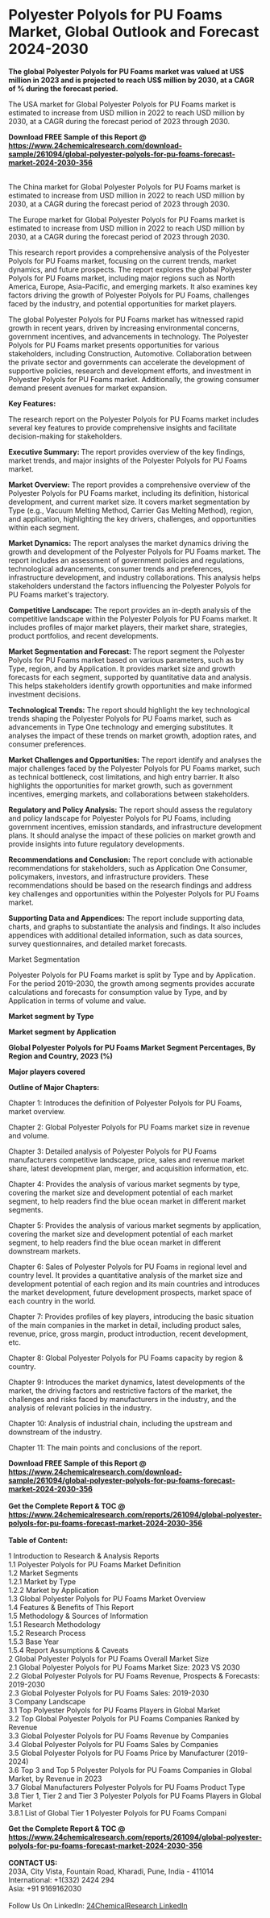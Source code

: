 <h1>Polyester Polyols for PU Foams Market, Global Outlook and Forecast 2024-2030</h1><p><strong>The global Polyester Polyols for PU Foams market was valued at US$ million in 2023 and is projected to reach US$ million by 2030, at a CAGR of % during the forecast period.</strong></p><p>
</p><p>The USA market for Global Polyester Polyols for PU Foams market is estimated to increase from USD million in 2022 to reach USD million by 2030, at a CAGR during the forecast period of 2023 through 2030.</p><div><b>Download FREE Sample of this Report @ 
            <a href="https://www.24chemicalresearch.com/download-sample/261094/global-polyester-polyols-for-pu-foams-forecast-market-2024-2030-356">
            https://www.24chemicalresearch.com/download-sample/261094/global-polyester-polyols-for-pu-foams-forecast-market-2024-2030-356</a></b></div><br><p>
</p><p>The China market for Global Polyester Polyols for PU Foams market is estimated to increase from USD million in 2022 to reach USD million by 2030, at a CAGR during the forecast period of 2023 through 2030.</p><p>
</p><p>The Europe market for Global Polyester Polyols for PU Foams market is estimated to increase from USD million in 2022 to reach USD million by 2030, at a CAGR during the forecast period of 2023 through 2030.</p><p>
</p><p>This research report provides a comprehensive analysis of the Polyester Polyols for PU Foams market, focusing on the current trends, market dynamics, and future prospects. The report explores the global Polyester Polyols for PU Foams market, including major regions such as North America, Europe, Asia-Pacific, and emerging markets. It also examines key factors driving the growth of Polyester Polyols for PU Foams, challenges faced by the industry, and potential opportunities for market players.</p><p>
The global Polyester Polyols for PU Foams market has witnessed rapid growth in recent years, driven by increasing environmental concerns, government incentives, and advancements in technology. The Polyester Polyols for PU Foams market presents opportunities for various stakeholders, including Construction, Automotive. Collaboration between the private sector and governments can accelerate the development of supportive policies, research and development efforts, and investment in Polyester Polyols for PU Foams market. Additionally, the growing consumer demand present avenues for market expansion.</p><p>
<strong>Key Features:</strong></p><p>
The research report on the Polyester Polyols for PU Foams market includes several key features to provide comprehensive insights and facilitate decision-making for stakeholders.</p><p>
<strong>Executive Summary: </strong>The report provides overview of the key findings, market trends, and major insights of the Polyester Polyols for PU Foams market.</p><p>
<strong>Market Overview:</strong> The report provides a comprehensive overview of the Polyester Polyols for PU Foams market, including its definition, historical development, and current market size. It covers market segmentation by Type (e.g., Vacuum Melting Method, Carrier Gas Melting Method), region, and application, highlighting the key drivers, challenges, and opportunities within each segment.</p><p>
<strong>Market Dynamics:</strong> The report analyses the market dynamics driving the growth and development of the Polyester Polyols for PU Foams market. The report includes an assessment of government policies and regulations, technological advancements, consumer trends and preferences, infrastructure development, and industry collaborations. This analysis helps stakeholders understand the factors influencing the Polyester Polyols for PU Foams market's trajectory.</p><p>
<strong>Competitive Landscape:</strong> The report provides an in-depth analysis of the competitive landscape within the Polyester Polyols for PU Foams market. It includes profiles of major market players, their market share, strategies, product portfolios, and recent developments.</p><p>
<strong>Market Segmentation and Forecast: </strong>The report segment the Polyester Polyols for PU Foams market based on various parameters, such as by Type, region, and by Application. It provides market size and growth forecasts for each segment, supported by quantitative data and analysis. This helps stakeholders identify growth opportunities and make informed investment decisions.</p><p>
<strong>Technological Trends:</strong> The report should highlight the key technological trends shaping the Polyester Polyols for PU Foams market, such as advancements in Type One technology and emerging substitutes. It analyses the impact of these trends on market growth, adoption rates, and consumer preferences.</p><p>
<strong>Market Challenges and Opportunities:</strong> The report identify and analyses the major challenges faced by the Polyester Polyols for PU Foams market, such as technical bottleneck, cost limitations, and high entry barrier. It also highlights the opportunities for market growth, such as government incentives, emerging markets, and collaborations between stakeholders.</p><p>
<strong>Regulatory and Policy Analysis:</strong> The report should assess the regulatory and policy landscape for Polyester Polyols for PU Foams, including government incentives, emission standards, and infrastructure development plans. It should analyse the impact of these policies on market growth and provide insights into future regulatory developments.</p><p>
<strong>Recommendations and Conclusion:</strong> The report conclude with actionable recommendations for stakeholders, such as Application One Consumer, policymakers, investors, and infrastructure providers. These recommendations should be based on the research findings and address key challenges and opportunities within the Polyester Polyols for PU Foams market.</p><p>
<strong>Supporting Data and Appendices:</strong> The report include supporting data, charts, and graphs to substantiate the analysis and findings. It also includes appendices with additional detailed information, such as data sources, survey questionnaires, and detailed market forecasts.</p><p>
Market Segmentation</p><p>
Polyester Polyols for PU Foams market is split by Type and by Application. For the period 2019-2030, the growth among segments provides accurate calculations and forecasts for consumption value by Type, and by Application in terms of volume and value.</p><p>
<strong>Market segment by Type</strong></p><p>
</p><p>
</p><p><strong>Market segment by Application</strong></p><p>
</p><p>
</p><p><strong>Global Polyester Polyols for PU Foams Market Segment Percentages, By Region and Country, 2023 (%)</strong></p><p>
</p><p>
</p><p></p><p>
</p><p><strong>Major players covered</strong></p><p>
</p><p>
</p><p><strong>Outline of Major Chapters:</strong></p><p>
Chapter 1: Introduces the definition of Polyester Polyols for PU Foams, market overview.</p><p>
Chapter 2: Global Polyester Polyols for PU Foams market size in revenue and volume.</p><p>
Chapter 3: Detailed analysis of Polyester Polyols for PU Foams manufacturers competitive landscape, price, sales and revenue market share, latest development plan, merger, and acquisition information, etc.</p><p>
Chapter 4: Provides the analysis of various market segments by type, covering the market size and development potential of each market segment, to help readers find the blue ocean market in different market segments.</p><p>
Chapter 5: Provides the analysis of various market segments by application, covering the market size and development potential of each market segment, to help readers find the blue ocean market in different downstream markets.</p><p>
Chapter 6: Sales of Polyester Polyols for PU Foams in regional level and country level. It provides a quantitative analysis of the market size and development potential of each region and its main countries and introduces the market development, future development prospects, market space of each country in the world.</p><p>
Chapter 7: Provides profiles of key players, introducing the basic situation of the main companies in the market in detail, including product sales, revenue, price, gross margin, product introduction, recent development, etc.</p><p>
Chapter 8: Global Polyester Polyols for PU Foams capacity by region &amp; country.</p><p>
Chapter 9: Introduces the market dynamics, latest developments of the market, the driving factors and restrictive factors of the market, the challenges and risks faced by manufacturers in the industry, and the analysis of relevant policies in the industry.</p><p>
Chapter 10: Analysis of industrial chain, including the upstream and downstream of the industry.</p><p>
Chapter 11: The main points and conclusions of the report.</p><div><b>Download FREE Sample of this Report @ 
            <a href="https://www.24chemicalresearch.com/download-sample/261094/global-polyester-polyols-for-pu-foams-forecast-market-2024-2030-356">
            https://www.24chemicalresearch.com/download-sample/261094/global-polyester-polyols-for-pu-foams-forecast-market-2024-2030-356</a></b></div><br><div><b>Get the Complete Report & TOC @ 
            <a href="https://www.24chemicalresearch.com/reports/261094/global-polyester-polyols-for-pu-foams-forecast-market-2024-2030-356">
            https://www.24chemicalresearch.com/reports/261094/global-polyester-polyols-for-pu-foams-forecast-market-2024-2030-356</a></b></div><br>
            <b>Table of Content:</b><p>1 Introduction to Research & Analysis Reports<br />
    1.1 Polyester Polyols for PU Foams Market Definition<br />
    1.2 Market Segments<br />
        1.2.1 Market by Type<br />
        1.2.2 Market by Application<br />
    1.3 Global Polyester Polyols for PU Foams Market Overview<br />
    1.4 Features & Benefits of This Report<br />
    1.5 Methodology & Sources of Information<br />
        1.5.1 Research Methodology<br />
        1.5.2 Research Process<br />
        1.5.3 Base Year<br />
        1.5.4 Report Assumptions & Caveats<br />
2 Global Polyester Polyols for PU Foams Overall Market Size<br />
    2.1 Global Polyester Polyols for PU Foams Market Size: 2023 VS 2030<br />
    2.2 Global Polyester Polyols for PU Foams Revenue, Prospects & Forecasts: 2019-2030<br />
    2.3 Global Polyester Polyols for PU Foams Sales: 2019-2030<br />
3 Company Landscape<br />
    3.1 Top Polyester Polyols for PU Foams Players in Global Market<br />
    3.2 Top Global Polyester Polyols for PU Foams Companies Ranked by Revenue<br />
    3.3 Global Polyester Polyols for PU Foams Revenue by Companies<br />
    3.4 Global Polyester Polyols for PU Foams Sales by Companies<br />
    3.5 Global Polyester Polyols for PU Foams Price by Manufacturer (2019-2024)<br />
    3.6 Top 3 and Top 5 Polyester Polyols for PU Foams Companies in Global Market, by Revenue in 2023<br />
    3.7 Global Manufacturers Polyester Polyols for PU Foams Product Type<br />
    3.8 Tier 1, Tier 2 and Tier 3 Polyester Polyols for PU Foams Players in Global Market<br />
        3.8.1 List of Global Tier 1 Polyester Polyols for PU Foams Compani</p><div><b>Get the Complete Report & TOC @ 
            <a href="https://www.24chemicalresearch.com/reports/261094/global-polyester-polyols-for-pu-foams-forecast-market-2024-2030-356">
            https://www.24chemicalresearch.com/reports/261094/global-polyester-polyols-for-pu-foams-forecast-market-2024-2030-356</a></b></div><br><b>CONTACT US:</b><br>
            203A, City Vista, Fountain Road, Kharadi, Pune, India - 411014<br>
            International: +1(332) 2424 294<br>
            Asia: +91 9169162030 <br><br>
            Follow Us On LinkedIn: <a href="https://www.linkedin.com/company/24chemicalresearch/">24ChemicalResearch LinkedIn</a>